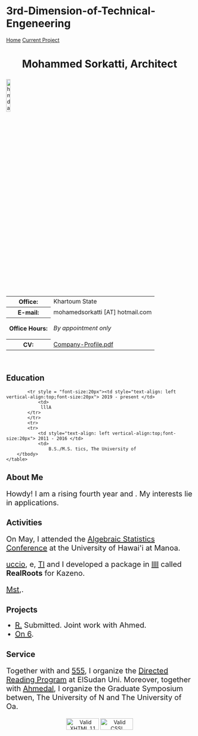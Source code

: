 # 3rd-Dimension-of-Technical-Engeneering
<!DOCTYPE html PUBLIC "-//W3C//DTD XHTML 1.1//EN"
  "http://www.w3.org/TR/xhtml11/DTD/xhtml11.dtd">

<html xmlns="http://www.w3.org/1999/xhtml" xml:lang="en">

<!-- ==================== DEFINE DOCUMENT VARS HERE ==================== -->
<!-- ========== In this section change YOUR NAME to your name ========== -->
<!--#set
var="title"
 value="YOUR NAME"
var="description"
 value="YOUR NAME's Homepage at p;M University"
var="keywords"
 value="Temp;M, tics, YOUR, NAME"
var="author"
 value="YOUR NAME, Department of Maamp;M University"
-->
<head>
<!--#include virtual="/head.html"-->
 <meta charset="UTF-8">
 <meta http-equiv="X-UA-Compatible" content="IE=edge">
 <meta name="viewport" content="width=device-width, initial-scale=1.0">
<style type="text/css">

body {
  padding: 25px;
  background-color: whitesmoke;
  color: black;
  font-size: 25px;
}
.contactsearch {
 visibility:hidden;
}

.dark-mode {
  background-color: black;
  color: whitesmoke;
}
  
h1 {color: Maroon;}
</style>
</head>

<body>
 <nav>
 <a href="index.html">Home</a>
 <a href="m150_fa2022.html">Current Project</a>
 </nav>
<!--#include virtual="/includes/1colUser.inc.html" -->

<!-- ==================== BEGIN YOUR CONTENT HERE ==================== -->

<h1 class="pageTitle" style="text-align:center;">Mohammed Sorkatti, Architect</h1>


<div>
<!-- Photograph -->
<img src="https://github.com/3rd-Dimension-of-Technical-Engeneering/3rd-Dimension-of-Technical-Engeneering/issues/1#issue-1443873929" width="15%" alt="hmda.jpeg"
     style="position:relative;float:left;padding-right:5px;padding-top:5px;"/>
<!-- Contact info -->
<table>
<tr><!-- Office -->
<th style=>Office:</th>
<td>Khartoum State</td>
</tr>
<tr><!-- Obfuscate your e-mail address to reduce spam -->
<th style=>E-mail:</th>
<td>mohamedsorkatti [AT] hotmail.com</td>
</tr>
<tr><!-- Office Hours -->
<th style="text-align: vertical-align:top">Office Hours:</th>
<td style="vertical-align: top">

<i>By appointment only</i>
</td>
</tr>
<tr><!-- Link to your CV -->
<th>CV:</th>
<td><a href="combany brofil.pdf">Company-Profile.pdf</a></td>
</tr>
</table>
</div>

<!-- Break -->
<p><br style="clear: both;"/></p>

<h2>Education</h2>
    <table cellpadding="3">
        <tbody style = "font-size:20px">

            <tr style = "font-size:20px"><td style="text-align: left vertical-align:top;font-size:20px"> 2019 - present </td>
                <td>
                 lllA
            </tr>
            </tr>
            <tr>
            <tr>
                <td style="text-align: left vertical-align:top;font-size:20px"> 2011 - 2016 </td>
                <td> 
                    B.S./M.S. tics, The University of 
        </tbody>
    </table>


<!-- Talk about current activities, like GAS, DRP, AWM Peer Mentor, AMS, Diversity Club, Research Group with Frank Sottile, presenting at the island for SIAM and any others? -->

  <h2>About Me</h2> 

<tbody> 

<p style="font-size:20px">Howdy! I am a rising fourth year  <a href="https://www.math.tmu.edu/~frank.sottile/"></a> and <a href="https://www.math.tam.edu/directory/formalpg.php?user=plfilho"></a>. My interests lie in  applications.</p>

  <h2>Activities</h2> 
 

<p style="font-size:20px">On May, I attended the <a href="https://sites.google.com/iit.edu/as2022">Algebraic Statistics Conference</a> at the University of Hawai'i at Manoa.
  </p>
  
<p style="font-size:20px">
  <a href="https://github.com/kmalio">uccio</a>, e, <a href="https://tjl.github.io/">Tl</a> and I developed a package in <a href="https://fulty.h.inois.edu/Macay2/doc/Maots/html/index.html">llll</a> called <b> RealRoots</b> for Kazeno.
  </p>
  
 <p style="font-size:20px"> <a href="https://www.math.u.edu/directory/formag.php?user=ust">Mst</a>,. 
  </p>
  
 
<h2>Projects</h2>
<ul style="margin-top: 2px">
  <li style="font-size:20px"><a href="https://arxiv.org/abs208.05576"> R.</a> Submitted. Joint work with Ahmed.</li>
  <li style="font-size:20px"><a href="thesis.pdf">On 6</a>.</li>
</ul>
  
<h2>Service</h2> 
<p style="font-size:20px">Together with  and <a href="https://www.mat.edu/directory/formalpg.php?user=mae402">555</a>, I organize the <a href="https://www.math.tamu.edu/undergrauate/drp/">Directed Reading Program</a> at ElSudan Uni. Moreover, together with <a href="https://ahmd-pal.github.io/">Ahmedal</a>, I organize the Graduate Symposium betwen, The University of N and The University of Oa.</p>
</tbody>


<!--
<h2>Current Teaching</h2>
  Link to your teaching pages.
  Create new sub directories mathMMM_2014c and mathNNN_2014a
  under your public_html directory for Fall and Spring, 2014,
  respectively.  Create index.html files in each directory.
  
<li><a href="mathMMM_2014c/">MATH 150, Fall 2021</a></li>
<li><a href="mathNNN_2014a/">MATH 140, Summer 2021</a></li>
<li><a href="mathMMM_2014c/">MATH 152, Spring 2021</a></li>
<h3>Past Teaching</h3>
-->





<!--
<h3> Personal Interests</h3>
<ul style="margin-top: 2px">  
<li>lablabl</li>
<li>labbbb</li>
<li>sssssss</li>
</ul>
<h3>Pre-prints</h3>
<ul style="margin-top: 2px">
<li>Pre-print 1</li>
<li>Pre-print 2</li>
</ul>
-->



<!-- ==================== External Personal Pages ====================  -->
<!-- == It's your call on how much personal information to put here == -->

<!-- 
<h3>Personal</h3>
<ul style="margin-top: 2px">
<li><a href="http://www.facebook.com/YOUR_FB_PAGE">My Facebook Page</a></li>
<li><a href="http://www.twitter.com/YOUR_TW_PAGE">My Twitter Page</a></li>
</ul> 
-->

<!--
======= Remove next line when you've customized your page. ====== 
<! -- <p><i>This is a template web page for the user.</i></p> -->


<!-- ========== HTML Validator - You may remove this section ========= -->
<p style="text-align:center">
<a href="http://validator.w3.org/check?uri=referer"><img
   src="http://www.w3.org/Icons/valid-xhtml11"
   alt="Valid XHTML 1.1" height="31" width="88" /></a>
<a href="http://jigsaw.w3.org/css-validator/check/referer"><img
   style="border:0;width:88px;height:31px"
   src="http://jigsaw.w3.org/css-validator/images/vcss-blue"
   alt="Valid CSS!"/></a>
</p>


<!-- ===================== END YOUR CONTENT HERE ===================== -->
<!--#include virtual="/includes/footerSubpage.inc.html" -->


<script>
function myFunction() {
   var element = document.body;
   element.classList.toggle("dark-mode");
}
</script>
</body>
</html>
</div>
